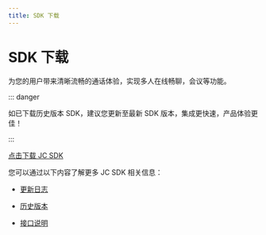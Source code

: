 ```yaml
---
title: SDK 下载
---
```


# SDK 下载

为您的用户带来清晰流畅的通话体验，实现多人在线畅聊，会议等功能。

::: danger

如已下载历史版本 SDK，建议您更新至最新 SDK 版本，集成更快速，产品体验更佳！

:::

[点击下载 JC
SDK](https://developer.juphoon.com/portal/cn/downloadsdk/download_sdk.php?filename=JC-SDK-C++-V2_1.tar.gz)

您可以通过以下内容了解更多 JC SDK 相关信息：

- [更新日志](https://developer.juphoon.com/cn/document/V2.1/sdk/log/win_c.php)

- [历史版本](https://developer.juphoon.com/cn/document/V2.1/sdk/version/win_c.php)

- [接口说明](https://developer.juphoon.com/portal/reference/V2.1/windows/C++/html/annotated.html)

